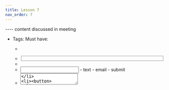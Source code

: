 ```yaml
---
title: Lesson 7
nav_order: 7
---
```


---- content discussed in meeting

- Tags:
Must have:

    - <form>
    - <fieldset>
    - <label>
    - <input>
        - text
        - email
        - submit
    - <textarea>
    - <button>


Others:

    - <select>
    - <option>
    - Other inputs <input>
        - file

-----

The project should just have a simple form on a Contact Me Page
- Name
- Email
- Message
- Submit

------- end

# Session Title

## Class Agenda

1. Intro to...
2. HTML Tags..
3. ...etc

## 1. Intro to ...

HTML is...

## 2. HTML Tags ...

HTML tags are...

## 3. Section 3...

# Exercise Description

(a short explanation of what exercises are done during the class)

- Download VS Code
- Make a short Hello World example

# Glossary & Terminology

(please give related terms and vocabulary that you taught during the class)

- `html tag` - An html tag is
- `hypertext` - Hypertext means this and that
- `...` - ...

---

# Homework

For next session please prepare this and that, etc...

# Resources

(please make sure to give links)

- link to ... https://www.w3schools.com/html/
- ...
- ...
